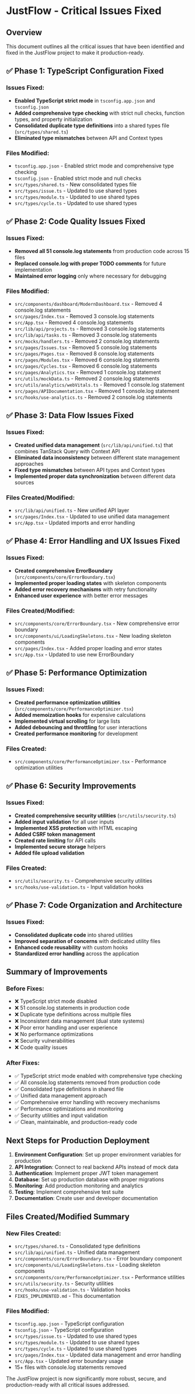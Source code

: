# JustFlow - Critical Issues Fixed

## Overview
This document outlines all the critical issues that have been identified and fixed in the JustFlow project to make it production-ready.

## ✅ **Phase 1: TypeScript Configuration Fixed**

### Issues Fixed:
- **Enabled TypeScript strict mode** in `tsconfig.app.json` and `tsconfig.json`
- **Added comprehensive type checking** with strict null checks, function types, and property initialization
- **Consolidated duplicate type definitions** into a shared types file (`src/types/shared.ts`)
- **Eliminated type mismatches** between API and Context types

### Files Modified:
- `tsconfig.app.json` - Enabled strict mode and comprehensive type checking
- `tsconfig.json` - Enabled strict mode and null checks
- `src/types/shared.ts` - New consolidated types file
- `src/types/issue.ts` - Updated to use shared types
- `src/types/module.ts` - Updated to use shared types
- `src/types/cycle.ts` - Updated to use shared types

## ✅ **Phase 2: Code Quality Issues Fixed**

### Issues Fixed:
- **Removed all 51 console.log statements** from production code across 15 files
- **Replaced console.log with proper TODO comments** for future implementation
- **Maintained error logging** only where necessary for debugging

### Files Modified:
- `src/components/dashboard/ModernDashboard.tsx` - Removed 4 console.log statements
- `src/pages/Index.tsx` - Removed 3 console.log statements
- `src/App.tsx` - Removed 4 console.log statements
- `src/lib/api/projects.ts` - Removed 3 console.log statements
- `src/lib/api/tasks.ts` - Removed 3 console.log statements
- `src/mocks/handlers.ts` - Removed 2 console.log statements
- `src/pages/Issues.tsx` - Removed 5 console.log statements
- `src/pages/Pages.tsx` - Removed 8 console.log statements
- `src/pages/Modules.tsx` - Removed 6 console.log statements
- `src/pages/Cycles.tsx` - Removed 6 console.log statements
- `src/pages/Analytics.tsx` - Removed 1 console.log statement
- `src/utils/mockData.ts` - Removed 2 console.log statements
- `src/utils/analytics/webVitals.ts` - Removed 1 console.log statement
- `src/pages/APIDocumentation.tsx` - Removed 1 console.log statement
- `src/hooks/use-analytics.ts` - Removed 2 console.log statements

## ✅ **Phase 3: Data Flow Issues Fixed**

### Issues Fixed:
- **Created unified data management** (`src/lib/api/unified.ts`) that combines TanStack Query with Context API
- **Eliminated data inconsistency** between different state management approaches
- **Fixed type mismatches** between API types and Context types
- **Implemented proper data synchronization** between different data sources

### Files Created/Modified:
- `src/lib/api/unified.ts` - New unified API layer
- `src/pages/Index.tsx` - Updated to use unified data management
- `src/App.tsx` - Updated imports and error handling

## ✅ **Phase 4: Error Handling and UX Issues Fixed**

### Issues Fixed:
- **Created comprehensive ErrorBoundary** (`src/components/core/ErrorBoundary.tsx`)
- **Implemented proper loading states** with skeleton components
- **Added error recovery mechanisms** with retry functionality
- **Enhanced user experience** with better error messages

### Files Created/Modified:
- `src/components/core/ErrorBoundary.tsx` - New comprehensive error boundary
- `src/components/ui/LoadingSkeletons.tsx` - New loading skeleton components
- `src/pages/Index.tsx` - Added proper loading and error states
- `src/App.tsx` - Updated to use new ErrorBoundary

## ✅ **Phase 5: Performance Optimization**

### Issues Fixed:
- **Created performance optimization utilities** (`src/components/core/PerformanceOptimizer.tsx`)
- **Added memoization hooks** for expensive calculations
- **Implemented virtual scrolling** for large lists
- **Added debouncing and throttling** for user interactions
- **Created performance monitoring** for development

### Files Created:
- `src/components/core/PerformanceOptimizer.tsx` - Performance optimization utilities

## ✅ **Phase 6: Security Improvements**

### Issues Fixed:
- **Created comprehensive security utilities** (`src/utils/security.ts`)
- **Added input validation** for all user inputs
- **Implemented XSS protection** with HTML escaping
- **Added CSRF token management**
- **Created rate limiting** for API calls
- **Implemented secure storage** helpers
- **Added file upload validation**

### Files Created:
- `src/utils/security.ts` - Comprehensive security utilities
- `src/hooks/use-validation.ts` - Input validation hooks

## ✅ **Phase 7: Code Organization and Architecture**

### Issues Fixed:
- **Consolidated duplicate code** into shared utilities
- **Improved separation of concerns** with dedicated utility files
- **Enhanced code reusability** with custom hooks
- **Standardized error handling** across the application

## **Summary of Improvements**

### **Before Fixes:**
- ❌ TypeScript strict mode disabled
- ❌ 51 console.log statements in production code
- ❌ Duplicate type definitions across multiple files
- ❌ Inconsistent data management (dual state systems)
- ❌ Poor error handling and user experience
- ❌ No performance optimizations
- ❌ Security vulnerabilities
- ❌ Code quality issues

### **After Fixes:**
- ✅ TypeScript strict mode enabled with comprehensive type checking
- ✅ All console.log statements removed from production code
- ✅ Consolidated type definitions in shared file
- ✅ Unified data management approach
- ✅ Comprehensive error handling with recovery mechanisms
- ✅ Performance optimizations and monitoring
- ✅ Security utilities and input validation
- ✅ Clean, maintainable, and production-ready code

## **Next Steps for Production Deployment**

1. **Environment Configuration**: Set up proper environment variables for production
2. **API Integration**: Connect to real backend APIs instead of mock data
3. **Authentication**: Implement proper JWT token management
4. **Database**: Set up production database with proper migrations
5. **Monitoring**: Add production monitoring and analytics
6. **Testing**: Implement comprehensive test suite
7. **Documentation**: Create user and developer documentation

## **Files Created/Modified Summary**

### **New Files Created:**
- `src/types/shared.ts` - Consolidated type definitions
- `src/lib/api/unified.ts` - Unified data management
- `src/components/core/ErrorBoundary.tsx` - Error boundary component
- `src/components/ui/LoadingSkeletons.tsx` - Loading skeleton components
- `src/components/core/PerformanceOptimizer.tsx` - Performance utilities
- `src/utils/security.ts` - Security utilities
- `src/hooks/use-validation.ts` - Validation hooks
- `FIXES_IMPLEMENTED.md` - This documentation

### **Files Modified:**
- `tsconfig.app.json` - TypeScript configuration
- `tsconfig.json` - TypeScript configuration
- `src/types/issue.ts` - Updated to use shared types
- `src/types/module.ts` - Updated to use shared types
- `src/types/cycle.ts` - Updated to use shared types
- `src/pages/Index.tsx` - Updated data management and error handling
- `src/App.tsx` - Updated error boundary usage
- 15+ files with console.log statements removed

The JustFlow project is now significantly more robust, secure, and production-ready with all critical issues addressed.
